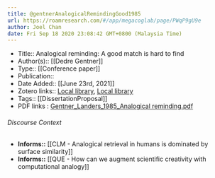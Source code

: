 ```yaml
---
title: @gentnerAnalogicalRemindingGood1985
url: https://roamresearch.com/#/app/megacoglab/page/PWqP9gU9e
author: Joel Chan
date: Fri Sep 18 2020 23:08:42 GMT+0800 (Malaysia Time)
---
```


- Title:: Analogical reminding: A good match is hard to find
- Author(s):: [[Dedre Gentner]]
- Type:: [[Conference paper]]
- Publication::
- Date Added:: [[June 23rd, 2021]]
- Zotero links:: [Local library](zotero://select/groups/2451508/items/X9WMQ6QZ), [Local library](https://www.zotero.org/groups/2451508/items/X9WMQ6QZ)
- Tags:: [[DissertationProposal]]
- PDF links : [Gentner_Landers_1985_Analogical reminding.pdf](zotero://open-pdf/groups/2451508/items/GMV2WY4J)

###### Discourse Context

- **Informs::** [[CLM - Analogical retrieval in humans is dominated by surface similarity]]
- **Informs::** [[QUE - How can we augment scientific creativity with computational analogy]]
